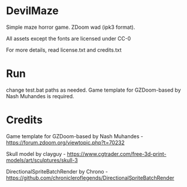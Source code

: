 # DevilMaze

Simple maze horror game. ZDoom wad (ipk3 format).

All assets except the fonts are licensed under CC-0

For more details, read license.txt and credits.txt

# Run

change test.bat paths as needed. Game template for GZDoom-based by Nash Muhandes is required.

# Credits


Game template for GZDoom-based by Nash Muhandes - https://forum.zdoom.org/viewtopic.php?t=70232


Skull model by clayguy  - https://www.cgtrader.com/free-3d-print-models/art/sculptures/skull-3


DirectionalSpriteBatchRender by Chrono - https://github.com/chronicleroflegends/DirectionalSpriteBatchRender
